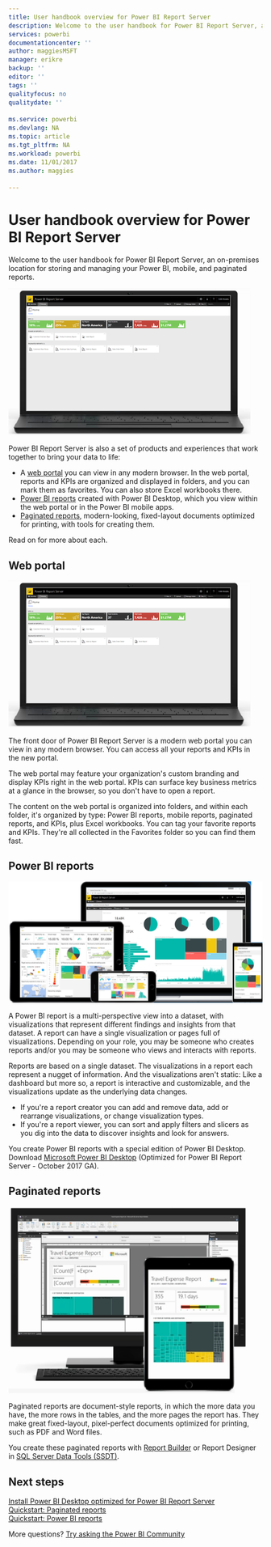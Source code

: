 ```yaml
---
title: User handbook overview for Power BI Report Server
description: Welcome to the user handbook for Power BI Report Server, an on-premises location for storing and managing your Power BI, mobile, and paginated reports.
services: powerbi
documentationcenter: ''
author: maggiesMSFT
manager: erikre
backup: ''
editor: ''
tags: ''
qualityfocus: no
qualitydate: ''

ms.service: powerbi
ms.devlang: NA
ms.topic: article
ms.tgt_pltfrm: NA
ms.workload: powerbi
ms.date: 11/01/2017
ms.author: maggies

---
```

# User handbook overview for Power BI Report Server
Welcome to the user handbook for Power BI Report Server, an on-premises location for storing and managing your Power BI, mobile, and paginated reports.

![](media/user-handbook-overview/web-portal.png)

Power BI Report Server is also a set of products and experiences that work together to bring your data to life:

* A [web portal](#web-portal) you can view in any modern browser. In the web portal, reports and KPIs are organized and displayed in folders, and you can mark them as favorites. You can also store Excel workbooks there.
* [Power BI reports](#power-bi-reports) created with Power BI Desktop, which you view within the web portal or in the Power BI mobile apps.
* [Paginated reports](#paginated-reports), modern-looking, fixed-layout documents optimized for printing, with tools for creating them.

Read on for more about each.

## Web portal
![](media/user-handbook-overview/web-portal.png)

The front door of Power BI Report Server is a modern web portal you can view in any modern browser. You can access all your reports and KPIs in the new portal.

The web portal may feature your organization's custom branding and display KPIs right in the web portal. KPIs can surface key business metrics at a glance in the browser, so you don't have to open a report.

The content on the web portal is organized into folders, and within each folder, it's organized by type: Power BI reports, mobile reports, paginated reports, and KPIs, plus Excel workbooks. You can tag your favorite reports and KPIs. They're all collected in the Favorites folder so you can find them fast.

## Power BI reports
![](media/user-handbook-overview/powerbi-reports.png)

A Power BI report is a multi-perspective view into a dataset, with visualizations that represent different findings and insights from that dataset. A report can have a single visualization or pages full of visualizations. Depending on your role, you may be someone who creates reports and/or you may be someone who views and interacts with reports.

Reports are based on a single dataset. The visualizations in a report each represent a nugget of information. And the visualizations aren't static: Like a dashboard but more so, a report is interactive and customizable, and the visualizations update as the underlying data changes.

* If you're a report creator you can add and remove data, add or rearrange visualizations, or change visualization types.
* If you're a report viewer, you can sort and apply filters and slicers as you dig into the data to discover insights and look for answers.

You create Power BI reports with a special edition of Power BI Desktop. Download [Microsoft Power BI Desktop](https://go.microsoft.com/fwlink/?linkid=837581) (Optimized for Power BI Report Server - October 2017 GA).

## Paginated reports
![](media/user-handbook-overview/paginated-reports.png)

Paginated reports are document-style reports, in which the more data you have, the more rows in the tables, and the more pages the report has. They make great fixed-layout, pixel-perfect documents optimized for printing, such as PDF and Word files.

You create these paginated reports with [Report Builder](https://docs.microsoft.com/sql/reporting-services/report-builder/report-builder-in-sql-server-2016) or Report Designer in [SQL Server Data Tools (SSDT)](https://docs.microsoft.com/sql/reporting-services/tools/reporting-services-in-sql-server-data-tools-ssdt).

## Next steps
[Install Power BI Desktop optimized for Power BI Report Server](reportserver-install-powerbi-desktop.md)  
[Quickstart: Paginated reports](quickstart-create-paginated-report.md)  
[Quickstart: Power BI reports](quickstart-create-powerbi-report.md)

More questions? [Try asking the Power BI Community](https://community.powerbi.com/)

